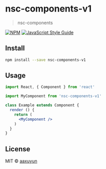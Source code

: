 # nsc-components-v1

> nsc-components

[![NPM](https://img.shields.io/npm/v/nsc-components-v1.svg)](https://www.npmjs.com/package/nsc-components-v1) [![JavaScript Style Guide](https://img.shields.io/badge/code_style-standard-brightgreen.svg)](https://standardjs.com)

## Install

```bash
npm install --save nsc-components-v1
```

## Usage

```jsx
import React, { Component } from 'react'

import MyComponent from 'nsc-components-v1'

class Example extends Component {
  render () {
    return (
      <MyComponent />
    )
  }
}
```

## License

MIT © [aaxuyun](https://github.com/aaxuyun)

